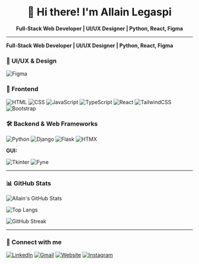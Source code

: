 <h1 align="center">👋 Hi there! I'm Allain Legaspi</h1>

<p align="center">
  <strong>Full-Stack Web Developer | UI/UX Designer | Python, React, Figma</strong>
</p>

---

<strong>Full-Stack Web Developer | UI/UX Designer | Python, React, Figma</strong>

### 🎨 UI/UX & Design

![Figma](https://img.shields.io/badge/-Figma-05122A?style=flat&logo=figma)

### 🧠 Frontend

![HTML](https://img.shields.io/badge/-HTML5-05122A?style=flat&logo=html5)
![CSS](https://img.shields.io/badge/-CSS3-05122A?style=flat&logo=css3)
![JavaScript](https://img.shields.io/badge/-JavaScript-05122A?style=flat&logo=javascript)
![TypeScript](https://img.shields.io/badge/-TypeScript-05122A?style=flat&logo=typescript)
![React](https://img.shields.io/badge/-React-05122A?style=flat&logo=react)
![TailwindCSS](https://img.shields.io/badge/-TailwindCSS-05122A?style=flat&logo=tailwindcss)
![Bootstrap](https://img.shields.io/badge/-Bootstrap-05122A?style=flat&logo=bootstrap)

### 🛠️ Backend & Web Frameworks

![Python](https://img.shields.io/badge/-Python-05122A?style=flat&logo=python)
![Django](https://img.shields.io/badge/-Django-05122A?style=flat&logo=django)
![Flask](https://img.shields.io/badge/-Flask-05122A?style=flat&logo=flask)
![HTMX](https://img.shields.io/badge/-HTMX-05122A?style=flat&logo=html5)

**GUI:**

![Tkinter](https://img.shields.io/badge/-Tkinter-05122A?style=flat)
![Fyne](https://img.shields.io/badge/-Fyne-05122A?style=flat)

---

### 📊 GitHub Stats

![Allain's GitHub Stats](https://github-readme-stats.vercel.app/api?username=Allain-afk&show_icons=true&theme=tokyonight)

![Top Langs](https://github-readme-stats.vercel.app/api/top-langs/?username=Allain-afk&layout=compact&theme=tokyonight)

![GitHub Streak](https://github-readme-streak-stats.herokuapp.com/?user=Allain-afk&theme=tokyonight)

---

### 🔗 Connect with me

[![LinkedIn](https://img.shields.io/badge/LinkedIn-blue?style=flat&logo=linkedin)]([https://www.linkedin.com](https://www.linkedin.com/in/allain-ralph-legaspi-255a05245/))
[![Gmail](https://img.shields.io/badge/Gmail-red?style=flat&logo=gmail)](mailto:allainralphlegaspi@gmail.com)
[![Website](https://img.shields.io/badge/Website-grey?style=flat&logo=google-chrome)](https://portfolio-evheo48v2-allain-afks-projects.vercel.app/)
[![Instagram](https://img.shields.io/badge/Instagram-purple?style=flat&logo=instagram)](https://www.instagram.com/allainlegaspi/)
